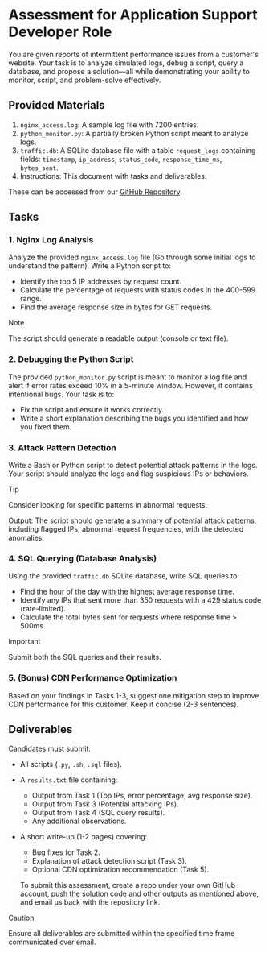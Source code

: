 # Assessment for Application Support Developer Role

You are given reports of intermittent performance issues from a customer's website. Your task is to analyze simulated logs, debug a script, query a database, and propose a solution—all while demonstrating your ability to monitor, script, and problem-solve effectively.

## Provided Materials

1.  `nginx_access.log`: A sample log file with 7200 entries.
2.  `python_monitor.py`: A partially broken Python script meant to analyze logs.
3.  `traffic.db`: A SQLite database file with a table `request_logs` containing fields: `timestamp`, `ip_address`, `status_code`, `response_time_ms`, `bytes_sent`.
4.  Instructions: This document with tasks and deliverables.

These can be accessed from our [GitHub Repository](https://github.com/SuyunCDN/L2-assessment).

## Tasks

### 1. Nginx Log Analysis

Analyze the provided `nginx_access.log` file (Go through some initial logs to understand the pattern). Write a Python script to:

* Identify the top 5 IP addresses by request count.
* Calculate the percentage of requests with status codes in the 400-599 range.
* Find the average response size in bytes for GET requests.

> [!NOTE]
> The script should generate a readable output (console or text file).

### 2. Debugging the Python Script

The provided `python_monitor.py` script is meant to monitor a log file and alert if error rates exceed 10% in a 5-minute window. However, it contains intentional bugs. Your task is to:

* Fix the script and ensure it works correctly.
* Write a short explanation describing the bugs you identified and how you fixed them.

### 3. Attack Pattern Detection

Write a Bash or Python script to detect potential attack patterns in the logs. Your script should analyze the logs and flag suspicious IPs or behaviors.

> [!TIP]
> Consider looking for specific patterns in abnormal requests.

Output: The script should generate a summary of potential attack patterns, including flagged IPs, abnormal request frequencies, with the detected anomalies.

### 4. SQL Querying (Database Analysis)

  Using the provided `traffic.db` SQLite database, write SQL queries to:

  * Find the hour of the day with the highest average response time.
  * Identify any IPs that sent more than 350 requests with a 429 status code (rate-limited).
  * Calculate the total bytes sent for requests where response time > 500ms.

> [!IMPORTANT]
> Submit both the SQL queries and their results.

### 5. (Bonus) CDN Performance Optimization

Based on your findings in Tasks 1-3, suggest one mitigation step to improve CDN performance for this customer. Keep it concise (2-3 sentences).

## Deliverables

Candidates must submit:

* All scripts (`.py`, `.sh`, `.sql` files).
* A `results.txt` file containing:
    * Output from Task 1 (Top IPs, error percentage, avg response size).
    * Output from Task 3 (Potential attacking IPs).
    * Output from Task 4 (SQL query results).
    * Any additional observations.
* A short write-up (1-2 pages) covering:
    * Bug fixes for Task 2.
    * Explanation of attack detection script (Task 3).
    * Optional CDN optimization recommendation (Task 5).

  To submit this assessment, create a repo under your own GitHub account, push the solution code and other outputs as mentioned above, and email us back with the repository link.

> [!CAUTION]
> Ensure all deliverables are submitted within the specified time frame communicated over email.
